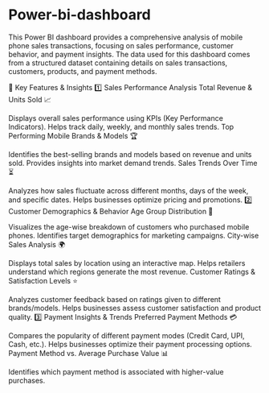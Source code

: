 # Power-bi-dashboard
This Power BI dashboard provides a comprehensive analysis of mobile phone sales transactions, focusing on sales performance, customer behavior, and payment insights. The data used for this dashboard comes from a structured dataset containing details on sales transactions, customers, products, and payment methods.

📌 Key Features & Insights
1️⃣ Sales Performance Analysis
Total Revenue & Units Sold 📈

Displays overall sales performance using KPIs (Key Performance Indicators).
Helps track daily, weekly, and monthly sales trends.
Top Performing Mobile Brands & Models 🏆

Identifies the best-selling brands and models based on revenue and units sold.
Provides insights into market demand trends.
Sales Trends Over Time ⏳

Analyzes how sales fluctuate across different months, days of the week, and specific dates.
Helps businesses optimize pricing and promotions.
2️⃣ Customer Demographics & Behavior
Age Group Distribution 👥

Visualizes the age-wise breakdown of customers who purchased mobile phones.
Identifies target demographics for marketing campaigns.
City-wise Sales Analysis 🌍

Displays total sales by location using an interactive map.
Helps retailers understand which regions generate the most revenue.
Customer Ratings & Satisfaction Levels ⭐

Analyzes customer feedback based on ratings given to different brands/models.
Helps businesses assess customer satisfaction and product quality.
3️⃣ Payment Insights & Trends
Preferred Payment Methods 💳

Compares the popularity of different payment modes (Credit Card, UPI, Cash, etc.).
Helps businesses optimize their payment processing options.
Payment Method vs. Average Purchase Value 📊

Identifies which payment method is associated with higher-value purchases.
